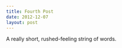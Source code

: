 ```yaml
---
title: Fourth Post
date: 2012-12-07
layout: post
---
```


A really short, rushed-feeling string of words.